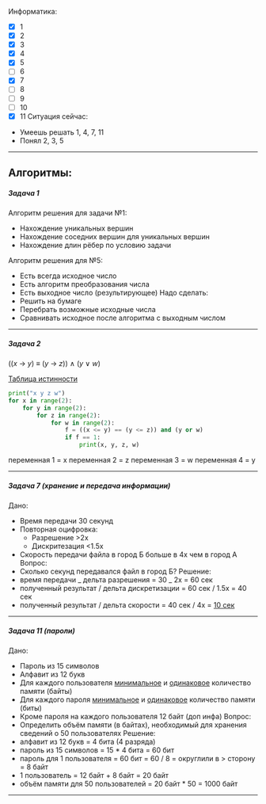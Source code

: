 Информатика:

- [x] 1
- [x] 2
- [x] 3
- [x] 4
- [x] 5
- [ ] 6
- [x] 7
- [ ] 8
- [ ] 9
- [ ] 10
- [x] 11
      Ситуация сейчас:
- Умеешь решать 1, 4, 7, 11
- Понял 2, 3, 5

---

## Алгоритмы:

##### Задача 1

Алгоритм решения для задачи №1:

- Нахождение уникальных вершин
- Нахождение соседних вершин для уникальных вершин
- Нахождение длин рёбер по условию задачи

Алгоритм решения для №5:

- Есть всегда исходное число
- Есть алгоритм преобразования числа
- Есть выходное число (результирующее)
  Надо сделать:
- Решить на бумаге
- Перебрать возможные исходные числа
- Сравнивать исходное после алгоритма с выходным числом

---

##### Задача 2

((_x_ → _y_) ≡ (_y_ → _z_)) ∧ (_y_ ∨ _w_)

[Таблица истинности](attachments/20250412191005.png)

```python
print("x y z w")
for x in range(2):
	for y in range(2):
		for z in range(2):
			for w in range(2):
				f = ((x <= y) == (y <= z)) and (y or w)
				if f == 1:
					print(x, y, z, w)
```

переменная 1 = x
переменная 2 = z
переменная 3 = w
переменная 4 = y

---

##### Задача 7 (хранение и передача информации)

Дано:

- Время передачи 30 секунд
- Повторная оцифровка:
  - Разрешение >2х
  - Дискритезация <1.5x
- Скорость передачи файла в город Б больше в 4х чем в город А
  Вопрос:
- Сколько секунд передавался файл в город Б?
  Решение:
- время передачи _ дельта разрешения = 30 _ 2x = 60 сек
- полученный результат / дельта дискретизации = 60 сек / 1.5x = 40 сек
- полученный результат / дельта скорости = 40 сек / 4x = <u>10 сек</u>

---

##### Задача 11 (пароли)

Дано:

- Пароль из 15 символов
- Алфавит из 12 букв
- Для каждого пользователя <u>минимальное</u> и <u>одинаковое</u> количество памяти (байты)
- Для каждого пароля <u>минимальное</u> и <u>одинаковое</u> количество памяти (биты)
- Кроме пароля на каждого пользователя 12 байт (доп инфа)
  Вопрос:
- Определить объём памяти (в байтах), необходимый для хранения сведений о 50 пользователях
  Решение:
- алфавит из 12 букв = 4 бита (4 разряда)
- пароль из 15 символов = 15 \* 4 бита = 60 бит
- пароль для 1 пользователя = 60 бит = 60 / 8 = округлили в > сторону = 8 байт
- 1 пользователь = 12 байт + 8 байт = 20 байт
- объём памяти для 50 пользователей = 20 байт \* 50 = 1000 байт

---
